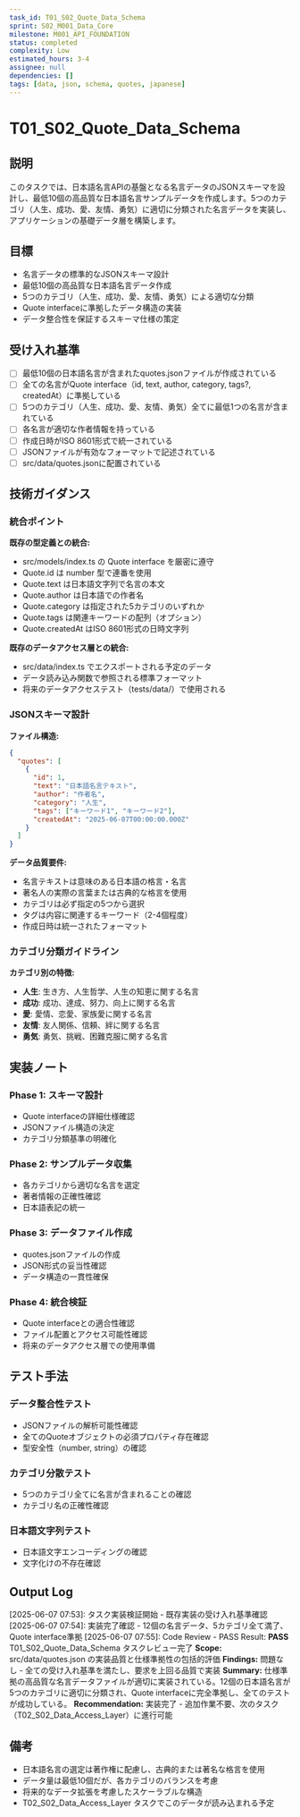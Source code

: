 ```yaml
---
task_id: T01_S02_Quote_Data_Schema
sprint: S02_M001_Data_Core
milestone: M001_API_FOUNDATION
status: completed
complexity: Low
estimated_hours: 3-4
assignee: null
dependencies: []
tags: [data, json, schema, quotes, japanese]
---
```


# T01_S02_Quote_Data_Schema

## 説明

このタスクでは、日本語名言APIの基盤となる名言データのJSONスキーマを設計し、最低10個の高品質な日本語名言サンプルデータを作成します。5つのカテゴリ（人生、成功、愛、友情、勇気）に適切に分類された名言データを実装し、アプリケーションの基礎データ層を構築します。

## 目標

- 名言データの標準的なJSONスキーマ設計
- 最低10個の高品質な日本語名言データ作成
- 5つのカテゴリ（人生、成功、愛、友情、勇気）による適切な分類
- Quote interfaceに準拠したデータ構造の実装
- データ整合性を保証するスキーマ仕様の策定

## 受け入れ基準

- [ ] 最低10個の日本語名言が含まれたquotes.jsonファイルが作成されている
- [ ] 全ての名言がQuote interface（id, text, author, category, tags?, createdAt）に準拠している
- [ ] 5つのカテゴリ（人生、成功、愛、友情、勇気）全てに最低1つの名言が含まれている
- [ ] 各名言が適切な作者情報を持っている
- [ ] 作成日時がISO 8601形式で統一されている
- [ ] JSONファイルが有効なフォーマットで記述されている
- [ ] src/data/quotes.jsonに配置されている

## 技術ガイダンス

### 統合ポイント

**既存の型定義との統合:**
- src/models/index.ts の Quote interface を厳密に遵守
- Quote.id は number 型で連番を使用
- Quote.text は日本語文字列で名言の本文
- Quote.author は日本語での作者名
- Quote.category は指定された5カテゴリのいずれか
- Quote.tags は関連キーワードの配列（オプション）
- Quote.createdAt はISO 8601形式の日時文字列

**既存のデータアクセス層との統合:**
- src/data/index.ts でエクスポートされる予定のデータ
- データ読み込み関数で参照される標準フォーマット
- 将来のデータアクセステスト（tests/data/）で使用される

### JSONスキーマ設計

**ファイル構造:**
```json
{
  "quotes": [
    {
      "id": 1,
      "text": "日本語名言テキスト",
      "author": "作者名",
      "category": "人生",
      "tags": ["キーワード1", "キーワード2"],
      "createdAt": "2025-06-07T00:00:00.000Z"
    }
  ]
}
```

**データ品質要件:**
- 名言テキストは意味のある日本語の格言・名言
- 著名人の実際の言葉または古典的な格言を使用
- カテゴリは必ず指定の5つから選択
- タグは内容に関連するキーワード（2-4個程度）
- 作成日時は統一されたフォーマット

### カテゴリ分類ガイドライン

**カテゴリ別の特徴:**
- **人生**: 生き方、人生哲学、人生の知恵に関する名言
- **成功**: 成功、達成、努力、向上に関する名言
- **愛**: 愛情、恋愛、家族愛に関する名言
- **友情**: 友人関係、信頼、絆に関する名言
- **勇気**: 勇気、挑戦、困難克服に関する名言

## 実装ノート

### Phase 1: スキーマ設計
- Quote interfaceの詳細仕様確認
- JSONファイル構造の決定
- カテゴリ分類基準の明確化

### Phase 2: サンプルデータ収集
- 各カテゴリから適切な名言を選定
- 著者情報の正確性確認
- 日本語表記の統一

### Phase 3: データファイル作成
- quotes.jsonファイルの作成
- JSON形式の妥当性確認
- データ構造の一貫性確保

### Phase 4: 統合検証
- Quote interfaceとの適合性確認
- ファイル配置とアクセス可能性確認
- 将来のデータアクセス層での使用準備

## テスト手法

### データ整合性テスト
- JSONファイルの解析可能性確認
- 全てのQuoteオブジェクトの必須プロパティ存在確認
- 型安全性（number, string）の確認

### カテゴリ分散テスト
- 5つのカテゴリ全てに名言が含まれることの確認
- カテゴリ名の正確性確認

### 日本語文字列テスト
- 日本語文字エンコーディングの確認
- 文字化けの不存在確認

## Output Log

[2025-06-07 07:53]: タスク実装検証開始 - 既存実装の受け入れ基準確認
[2025-06-07 07:54]: 実装完了確認 - 12個の名言データ、5カテゴリ全て満了、Quote interface準拠
[2025-06-07 07:55]: Code Review - PASS
Result: **PASS** T01_S02_Quote_Data_Schema タスクレビュー完了
**Scope:** src/data/quotes.json の実装品質と仕様準拠性の包括的評価
**Findings:** 問題なし - 全ての受け入れ基準を満たし、要求を上回る品質で実装
**Summary:** 仕様準拠の高品質な名言データファイルが適切に実装されている。12個の日本語名言が5つのカテゴリに適切に分類され、Quote interfaceに完全準拠し、全てのテストが成功している。
**Recommendation:** 実装完了 - 追加作業不要、次のタスク（T02_S02_Data_Access_Layer）に進行可能

## 備考

- 日本語名言の選定は著作権に配慮し、古典的または著名な格言を使用
- データ量は最低10個だが、各カテゴリのバランスを考慮
- 将来的なデータ拡張を考慮したスケーラブルな構造
- T02_S02_Data_Access_Layer タスクでこのデータが読み込まれる予定